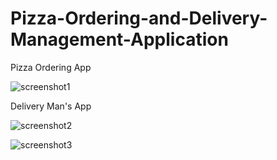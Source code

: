 # Pizza-Ordering-and-Delivery-Management-Application

Pizza Ordering App

![screenshot1](https://cloud.githubusercontent.com/assets/11568137/14499657/cc2eab40-01bc-11e6-8836-e864776a14f6.png)

Delivery Man's App

![screenshot2](https://cloud.githubusercontent.com/assets/11568137/14499913/a6e5ca84-01bd-11e6-93ef-07a2ac5ea1f0.png)

![screenshot3](https://cloud.githubusercontent.com/assets/11568137/14499917/aaae9650-01bd-11e6-9a5a-92f3d07eba98.png)
